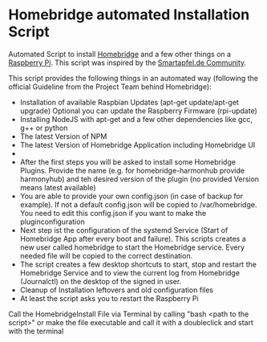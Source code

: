 # Homebridge automated Installation Script
Automated Script to install <a href="https://homebridge.io/" target="_blank">Homebridge</a> and a few other things on a <a href="https://www.raspberrypi.org" targe="_blank">Raspberry Pi</a>. This script was inspired by the <a href="forum.smartapfel.de" target="_blank">Smartapfel.de Community</a>.

This script provides the following things in an automated way (following the official Guideline from the Project Team behind Homebridge):
<ul>
<li>Installation of available Raspbian Updates (apt-get update/apt-get upgrade) Optional you can update the Raspberry Firmware (rpi-update)</li>
<li>Installing NodeJS with apt-get and a few other dependencies like gcc, g++ or python</li>
<li>The latest Version of NPM</li>
<li>The latest Version of Homebridge Application including Homebridge UI</li>
<li></li>
<li>After the first steps you will be asked to install some Homebridge Plugins. Provide the name (e.g. for homebridge-harmonhub provide harmonyhub) and teh desired version of the plugin (no provided Version means latest available)</li>
<li>You are able to provide your own config.json (in case of backup for example). If not a default config.json will be copied to /var/homebridge. You need to edit this config.json if you want to make the pluginconfiguration</li>
<li>Next step ist the configuration of the systemd Service (Start of Homebridge App after every boot and failure). This scripts creates a new user called homebridge to start the Homebridge service. Every needed file will be copied to the correct destination.</li>
<li>The script creates a few desktop shortcuts to start, stop and restart the Homebridge Service and to view the current log from Homebridge (Journalctl) on the desktop of the signed in user.</li>
<li>Cleanup of Installation leftovers and old configuration files</li>
<li>At least the script asks you to restart the Raspberry Pi</li>
</ul>

Call the HomebridgeInstall File via Terminal by calling "bash \<path to the script\>" or make the file
executable and call it with a doubleclick and start with the terminal 
